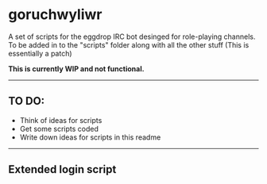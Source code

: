 goruchwyliwr
============

A set of scripts for the eggdrop IRC bot desinged for role-playing channels. To be added in to the "scripts" folder along with all the other stuff
(This is essentially a patch)

**This is currently WIP and not functional.**

***
TO DO:
------

-   Think of ideas for scripts
-   Get some scripts coded
-   Write down ideas for scripts in this readme
***

Extended login script
---------------------
                      
